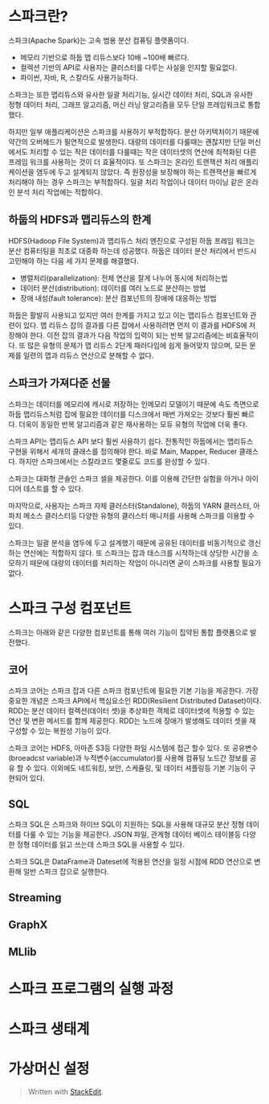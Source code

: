 # 스파크란?

스파크(Apache Spark)는 고속 범용 분산 컴퓨팅 플랫폼이다. 
* 메모리 기반으로 하둡 맵 리듀스보다 10배 ~100배 빠르다.
* 컬렉션 기반의 API로 사용자는 클러스터를 다루는 사실을 인지할 필요없다.
* 파이썬, 자바, R, 스칼라도 사용가능하다.

스파크는 또한 맵리듀스와 유사한 일괄 처리기능, 실시간 데이터 처리, SQL과 유사한 정형 데이터 처리, 그래프 알고리즘, 머신 러닝 알고리즘을 모두 단일 프레임워크로 통합했다.

하지만 일부 애플리케이션은 스파크를 사용하기 부적합하다. 분산 아키텍처이기 때문에 약간의 오버헤드가 필연적으로 발생한다. 대량의 데이터를 다룰때는 괜찮지만 단일 머신에서도 처리할 수 있는 작은 데이터를 다룰때는 작은 데이터셋의 연산에 최적화된 다른 프레임 워크를 사용하는 것이 더 효율적이다. 
또 스파크는 온라인 트랜잭션 처리 애플리케이션을 염두에 두고 설계되지 않았다. 즉 원장성을 보장해야 하는 트랜잭션을 빠르게 처리해야 하는 경우 스파크는 부적합하다. 일괄 처리 작업이나 데이터 마이닝 같은 온라인 분석 처리 작업에는 적합하다. 

## 하둡의 HDFS과 맵리듀스의 한계

HDFS(Hadoop File System)과 맵리듀스 처리 엔진으로 구성된 하둡 프레임 워크는 분산 컴퓨터팅을 최초로 대중화 하는데 성공했다. 하둡은 데이터 분산 처리에서 반드시 고민해야 하는 다음 세 가지 문제를 해결했다.

* 병렬처리(parallelization): 전체 연산을 잘게 나누어 동시에 처리하는법
* 데이터 분산(distribution): 데이터를 여러 노드로 분산하는 방법
* 장애 내성(fault tolerance): 분산 컴포넌트의 장애에 대응하는 방법

하둡은 활발히 사용되고 있지만 여러 한계를 가지고 있고 이는 맵리듀스 컴포넌트와 관련이 있다. 맵 리듀스 잡의 결과를 다른 잡에서 사용하려면 먼저 이 결과를 HDFS에 저장해야 한다. 이전 잡의 결과가 다음 작업의 입력이 되는 반복 알고리즘에는 비효율적이다. 또 많은 유형의 문제가 맵 리듀스 2단계 패러다임에 쉽게 들어맞지 않으며, 모든 문제를 일련의 맵과 리듀스 연산으로 분해할 수 없다. 

## 스파크가 가져다준 선물

스파크는 데이터를 메모리에 캐시로 저장하는 인메모리 모델이기 때문에 속도 측면으로 하둡 맵리듀스처럼 잡에 필요한 데이터를 디스크에서 매번 가져오는 것보다 훨씬 빠르다. 더욱이 동일한 반복 알고리즘과 같은 재사용하는 모듀 유형의 작업에 더욱 좋다. 

스파크 API는 맵리듀스 API 보다 훨씬 사용하기 쉽다.  전통적인 하둡에서는 맵리듀스 구현을 위해서 세개의 클래스를 정의해야 한다. 바로 Main, Mapper, Reducer 클래스다. 하지만 스파크에서는 스칼라코드 몇줄로도 코드를 완성할 수 있다. 

스파크는 대화형 콘솔인 스파크 셀을 제공한다. 이를 이용해 간단한 실험을 아거나 아이디어 데스트를 할 수 있다. 

마지막으로, 사용자는 스파크 자체 클러스터(Standalone), 하둡의 YARN 클러스터, 아파치 메소스 클러스터등 다양한 유형의 클러스터 매니저를 사용해 스파크를 이용할 수 있다. 

스파크는 일괄 분석을 염두에 두고 설계했기 때문에 공유된 데이터를 비동기적으로 갱신하는 연산에는 적합하지 않다. 또 스파크는 잡과 태스크를 시작하는데 상당한 시간을 소모하기 때문에 대량의 데이터를 처리하는 작업이 아니라면 굳이 스파크를 사용할 필요가 없다. 

# 스파크 구성 컴포넌트

스파크는 아래와 같은 다양한 컴포넌트를 통해 여러 기능이 집약된 통합 플랫폼으로 발전했다. 

## 코어

스파크 코어는 스파크 잡과 다른 스파크 컴포넌트에 필요한 기본 기능을 제공한다. 가장 중요한 개념은 스파크 API에서 핵심요소인 RDD(Resilient Distributed Dataset)이다. RDD는 분산 데이터 컬렉션(데이터 셋)을 추상화한 객체로 데이터셋에 적용할 수 있는 연산 및 변환 메서드를 함께 제공한다. RDD는 노드에 장애가 발생해도 데이터 셋을 재구성할 수 있는 복원성 기능이 있다.

스파크 코어는 HDFS, 아마존 S3등 다양한 파일 시스템에 접근 할수 있다. 또 공유변수(broeadcst variable)과 누적변수(accumulator)를 사용해 컴퓨팅 노드간 정보를 공유 할 수 있다. 이외에도 네트워킹, 보안, 스케쥴링, 및 데이터 셔플링등 기본 기능이 구현되어 있다. 

## SQL

스파크 SQL은 스파크와 하이브 SQL이 지원하는 SQL을 사용해 대규모 분산 정형 데이터를 다룰 수 있는 기능을 제공한다. JSON 파일, 관계형 데이터 베이스 테이블등 다양한 정형 데이터를 읽고 쓰는데 스파크 SQL을 사용할 수 있다. 

스파크 SQL은 DataFrame과 Dateset에 적용된 연산을 일정 시점에 RDD 연산으로 변환해 일반 스파크 잡으로 실행한다. 

## Streaming

## GraphX

## MLlib

# 스파크 프로그램의 실행 과정

# 스파크 생태계

# 가상머신 설정


> Written with [StackEdit](https://stackedit.io/).
<!--stackedit_data:
eyJoaXN0b3J5IjpbMTU1NzA5ODY1OSwxNDQ0NDI4NTc5LDgxMD
ExNjAzOCwtMTk5MTAzMjkzNCwzNTYxNzM0NjUsMjA5MjM2NjUz
MCwtMTg3OTI1Nzc1N119
-->
